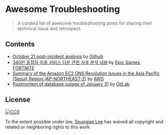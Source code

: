 # Awesome Troubleshooting
> A curated list of awesome troubleshooting posts for sharing their technical issue and retrospect.


## Contents

- [October 21 post-incident analysis](https://blog.github.com/2018-10-30-oct21-post-incident-analysis/) by [Github](https://github.com/about)
- [340만 동접자 이후 서비스 다운 관련 사후 분석 내용](https://www.epicgames.com/fortnite/ko/news/postmortem-of-service-outage-at-3-4m-ccu) by [Epic Games](https://www.epicgames.com/), [FORTNITE](https://www.epicgames.com/fortnite/)
- [Summary of the Amazon EC2 DNS Resolution Issues in the Asia Pacific (Seoul) Region (AP-NORTHEAST-2)](https://aws.amazon.com/ko/message/74876/) by [AWS](https://aws.amazon.com/)
- [Postmortem of database outage of January 31](https://about.gitlab.com/2017/02/10/postmortem-of-database-outage-of-january-31/) by [GitLab](https://about.gitlab.com/)


## License

[![CC0](http://mirrors.creativecommons.org/presskit/buttons/88x31/svg/cc-zero.svg)](http://creativecommons.org/publicdomain/zero/1.0)

To the extent possible under law, [Seungjae Lee](https://github.com/saystone) has waived all copyright and related or neighboring rights to this work